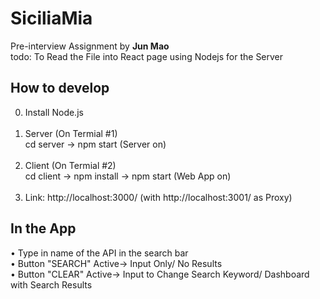 # SiciliaMia

Pre-interview Assignment by **Jun Mao** </br>
todo: To Read the File into React page using Nodejs for the Server

## How to develop

0. Install Node.js </br></br>
1. Server (On Termial #1) </br>
  cd server -> npm start (Server on)  </br></br>
2. Client (On Termial #2) </br>
  cd client -> npm install -> npm start (Web App on) </br></br>
3. Link: http://localhost:3000/ (with http://localhost:3001/ as Proxy)
   
   
   
## In the App </br>
  • Type in name of the API in the search bar </br>
  • Button "SEARCH" Active-> Input Only/ No Results </br>
  • Button "CLEAR" Active-> Input to Change Search Keyword/ Dashboard with Search Results </br>
  
  
